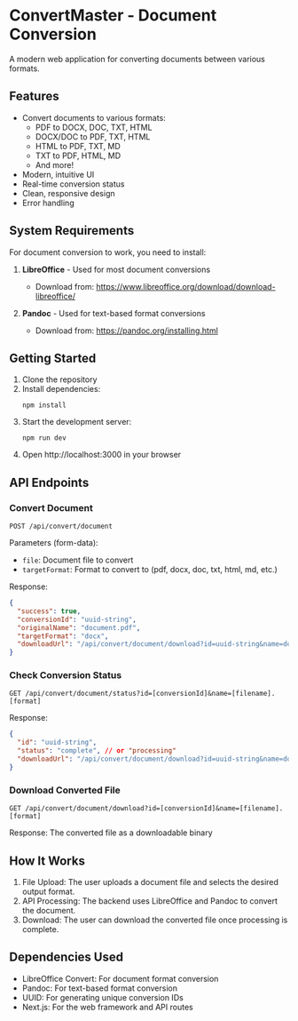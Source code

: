 # ConvertMaster - Document Conversion

A modern web application for converting documents between various formats.

## Features

- Convert documents to various formats:
  - PDF to DOCX, DOC, TXT, HTML
  - DOCX/DOC to PDF, TXT, HTML
  - HTML to PDF, TXT, MD
  - TXT to PDF, HTML, MD
  - And more!
- Modern, intuitive UI
- Real-time conversion status
- Clean, responsive design
- Error handling

## System Requirements

For document conversion to work, you need to install:

1. **LibreOffice** - Used for most document conversions
   - Download from: https://www.libreoffice.org/download/download-libreoffice/

2. **Pandoc** - Used for text-based format conversions
   - Download from: https://pandoc.org/installing.html

## Getting Started

1. Clone the repository
2. Install dependencies:
   ```
   npm install
   ```
3. Start the development server:
   ```
   npm run dev
   ```
4. Open http://localhost:3000 in your browser

## API Endpoints

### Convert Document

```
POST /api/convert/document
```

Parameters (form-data):
- `file`: Document file to convert
- `targetFormat`: Format to convert to (pdf, docx, doc, txt, html, md, etc.)

Response:
```json
{
  "success": true,
  "conversionId": "uuid-string",
  "originalName": "document.pdf",
  "targetFormat": "docx",
  "downloadUrl": "/api/convert/document/download?id=uuid-string&name=document.docx"
}
```

### Check Conversion Status

```
GET /api/convert/document/status?id=[conversionId]&name=[filename].[format]
```

Response:
```json
{
  "id": "uuid-string",
  "status": "complete", // or "processing"
  "downloadUrl": "/api/convert/document/download?id=uuid-string&name=document.docx"
}
```

### Download Converted File

```
GET /api/convert/document/download?id=[conversionId]&name=[filename].[format]
```

Response: The converted file as a downloadable binary

## How It Works

1. File Upload: The user uploads a document file and selects the desired output format.
2. API Processing: The backend uses LibreOffice and Pandoc to convert the document.
3. Download: The user can download the converted file once processing is complete.

## Dependencies Used

- LibreOffice Convert: For document format conversion
- Pandoc: For text-based format conversion
- UUID: For generating unique conversion IDs
- Next.js: For the web framework and API routes
